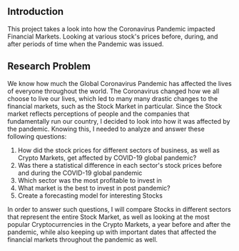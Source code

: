 ## Introduction

This project takes a look into how the Coronavirus Pandemic impacted Financial Markets. Looking at various stock's prices before, during, and after periods of time when the Pandemic was issued.

## Research Problem

We know how much the Global Coronavirus Pandemic has affected the lives of everyone throughout the world. The Coronavirus changed how we all choose to live our lives, which led to many many drastic changes to the financial markets, such as the Stock Market in particular. Since the Stock market reflects perceptions of people and the companies that fundamentally run our country, I decided to look into how it was affected by the pandemic. Knowing this,  I needed to analyze and answer these following questions:

1. How did the stock prices for different sectors of business, as well as Crypto Markets, get affected by COVID-19 global pandemic?
2. Was there a statistical difference in each sector's stock prices before and during the COVID-19 global pandemic
3. Which sector was the most profitable to invest in
4. What market is the best to invest in post pandemic?
5. Create a forecasting model for interesting Stocks

In order to answer such questions, I will compare Stocks in different sectors that represent the entire Stock Market, as well as looking at the most popular Cryptocurrencies in the Crypto Markets, a year before and after the pandemic, while also keeping up with important dates that affected the financial markets throughout the pandemic as well.


